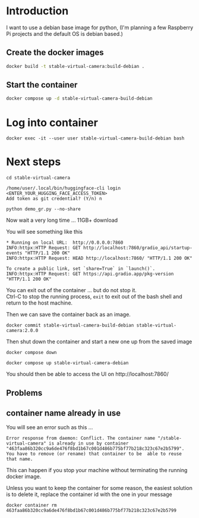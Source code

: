 # Introduction

I want to use a debian base image for python, (I'm planning a few Raspberry Pi projects and the default OS is debian 
based.)

## Create the docker images
```sh
docker build -t stable-virtual-camera:build-debian .
```

## Start the container
```sh
docker compose up -d stable-virtual-camera-build-debian
```
# Log into container
```shell
docker exec -it --user user stable-virtual-camera-build-debian bash
```

# Next steps
```
cd stable-virtual-camera

/home/user/.local/bin/huggingface-cli login
<ENTER_YOUR_HUGGING_FACE_ACCESS_TOKEN>
Add token as git credential? (Y/n) n

python demo_gr.py --no-share
```
Now wait a very long time ... 11GB+ download

You will see something like this 
```
* Running on local URL:  http://0.0.0.0:7860
INFO:httpx:HTTP Request: GET http://localhost:7860/gradio_api/startup-events "HTTP/1.1 200 OK"
INFO:httpx:HTTP Request: HEAD http://localhost:7860/ "HTTP/1.1 200 OK"

To create a public link, set `share=True` in `launch()`.
INFO:httpx:HTTP Request: GET https://api.gradio.app/pkg-version "HTTP/1.1 200 OK"
```

You can exit out of the container ... but do not stop it.  
Ctrl-C to stop the running process, `exit` to exit out of the bash shell and return to the host machine.

Then we can save the container back as an image.
```shell
docker commit stable-virtual-camera-build-debian stable-virtual-camera:2.0.0
```
Then shut down the container and start a new one up from the saved image
```shell
docker compose down
```
```shell
docker compose up stable-virtual-camera-debian
```

You should then be able to access the UI on http://localhost:7860/

## Problems

## container name already in use
You will see an error such as this ...

`Error response from daemon: Conflict. The container name "/stable-virtual-camera" is already in use by container 
"463faa86b320cc9a6de476f8bd1b67c001d486b775bf77b218c323c67e2b5799". You have to remove (or rename) that container to be 
able to reuse that name.`

This can happen if you stop your machine without terminating the running docker image.

Unless you want to keep the container for some reason, the easiest solution is to delete it, replace the container id 
with the one in your message

```shell
docker container rm 463faa86b320cc9a6de476f8bd1b67c001d486b775bf77b218c323c67e2b5799
```